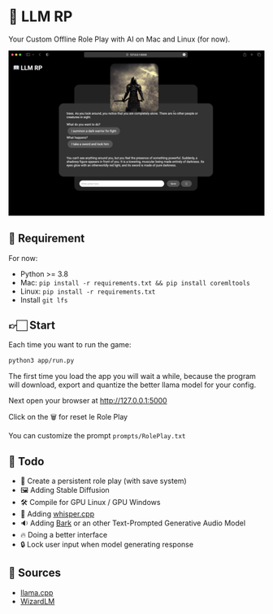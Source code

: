 # 📖 LLM RP

Your Custom Offline Role Play with AI on Mac and Linux (for now).

![LLM RP](llm-rp.png)

## 📝 Requirement

For now:
- Python >= 3.8
- Mac: `pip install -r requirements.txt && pip install coremltools`
- Linux: `pip install -r requirements.txt`
- Install `git lfs`

## 👉🏻 Start

Each time you want to run the game:

```bash
python3 app/run.py
```

The first time you load the app you will wait a while,
because the program will download, export and quantize 
the better llama model for your config.

Next open your browser at http://127.0.0.1:5000

Click on the 🗑️ for reset le Role Play

You can customize the prompt `prompts/RolePlay.txt`

## 📝 Todo

- 💾 Create a persistent role play (with save system)
- 🖼️ Adding Stable Diffusion
- 🛠️ Compile for GPU Linux / GPU Windows
- 🎤 Adding [whisper.cpp](https://github.com/ggerganov/whisper.cpp)
- 🔉 Adding [Bark](https://github.com/suno-ai/bark) or an other Text-Prompted Generative Audio Model
- 🔥 Doing a better interface
- 🔒 Lock user input when model generating response

## 🔎 Sources

- [llama.cpp](https://github.com/ggerganov/llama.cpp)
- [WizardLM](https://huggingface.co/ehartford/)
